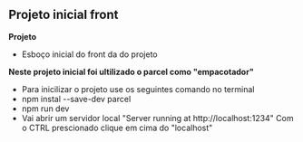 ## Projeto inicial front

**Projeto**
- Esboço inicial do front da do projeto
  
**Neste projeto inicial foi ultilizado o parcel como "empacotador"**
- Para inicilizar o projeto use os seguintes comando no terminal
- npm instal --save-dev parcel
- npm run dev
- Vai abrir um servidor local "Server running at http://localhost:1234" Com o CTRL prescionado clique em cima do "localhost"

